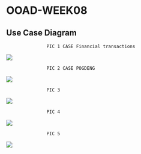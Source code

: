 # OOAD-WEEK08

## Use Case Diagram


                   PIC 1 CASE Financial transactions
                   
                   
 ![](http://www.plantuml.com/plantuml/img/SoWkIImgAStDuU8ABKujKj2rKz081Wafb6IaAYGM5EHa9YUMPERdQKBbGGg0B0nf1Ik5q61NXO0W_m3Ne11FLuLmpn0FXM17NrS5tyJCF0N7bDpCF2ukAmJ72cWO7jDS8nGY_KCLd1tzOl9AYXBpqe2sv-RdfLQIQKPAQa5-SMP9J1wP-iipIp9IYXBB4tEu75BpKe111W00)
 
 
 

                   PIC 2 CASE POGDENG
                   
                   
                   
 ![](http://www.plantuml.com/plantuml/img/SoWkIImgAStDuR9oyWyEjbBGpKbDAz6rKz08o4ciJ2qAy7TtSVLpD_G1Ycegm1KLPQPdOAeo3W898oahBS1GOnHQe0cNJyalpyDGOU825DNaSaZDIm6w2m00)
 
 
 
 
                   PIC 3
                   
                   
                   
 ![](http://www.plantuml.com/plantuml/img/NL2z3e8m4Dxx55-SO921aS60euCEwc3YKk2Kcd8bj1eVt_uGJKoQzBw_krvhw-JidgCMLREh82sQVbGiihCbk84WfqchJZfbE0zo478XjeSBrXjann3F4mmugR679tuC6qUOrNrmCBSq0nLEWxBmHpBeBST9K_5lJNcWGUGxRvNQ6i-q1CEmzA9PQcZ5P0Ln7trBbrKS44j_TuQPEaVzbPtv1atxyAGjLc6xVIcMbL0K0UtBKAH7rBwx_waF)
 
 
 
                   PIC 4
                   
                   
                   
 ![](http://www.plantuml.com/plantuml/img/JOwn3i8m44FtV8L7El03LHKLnC1ITOWO60yugP7Ij93hmD_JkoB1QFl9Tbk4NhACoHtxAve6vsMa3EzTtL7CE97GZGhNe8Bk7Pv9eSCyftWdYPEXkw0bbIPzPeHX4hClXI43WtvufJqQ66qJAsdZUuzlqIPLA-ZSjljdj9mVw-SF)
 
 
 
 
                   PIC 5
                   
                   
                   
 ![](http://www.plantuml.com/plantuml/img/LO-n3i8m44FtV8N7CfGFO40LFy30n7XAZoPAcaJ9LQ92_3k901Msi_radOSYb6MPlV9y4qX4jfCHZ3Qp5Xk3Aiw6H9bc9DAE9hx8wXajLgGbPfpEryzLJ4oEEN5MBQSmLL8RrYukWeT2Oz7twBxchdgRmFw8Bj4wSwZY01kqNqPkZ66Vtlb67y1tuJ2M_vBQ__F8KmqLgGjV)
 
 
 
